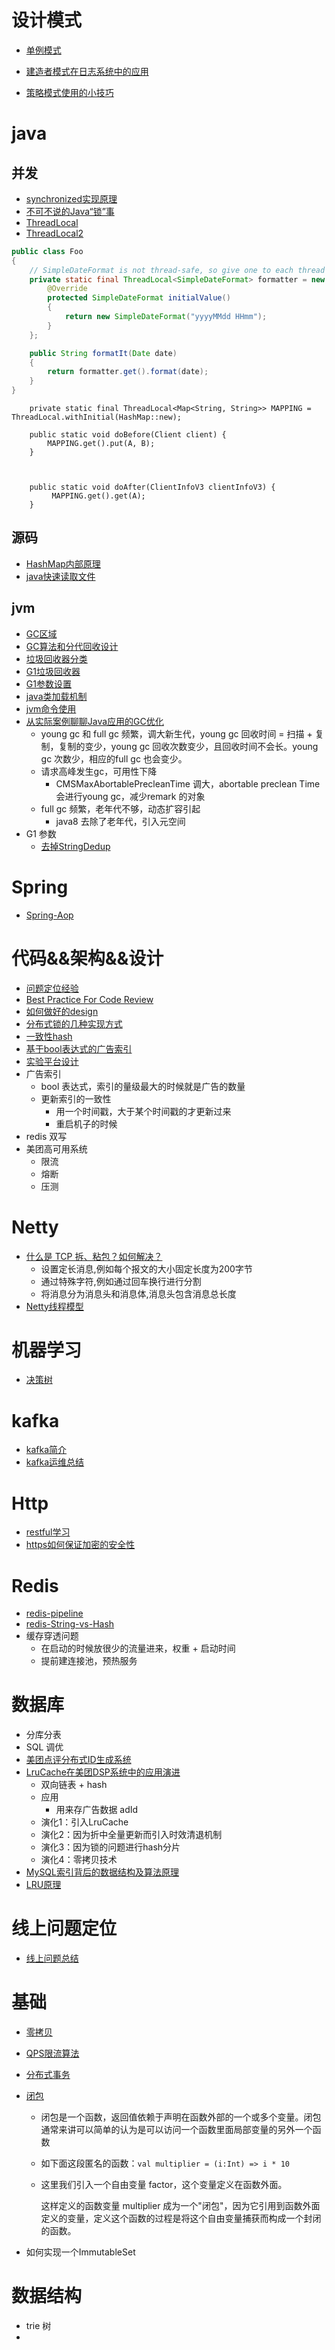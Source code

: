 # 设计模式

* [单例模式](./单例模式.md)


* [建造者模式在日志系统中的应用](./建造者模式在日志系统中的运用.md)
* [策略模式使用的小技巧](策略模式使用的小技巧.md)

# java

## 并发

* [synchronized实现原理](https://blog.csdn.net/javazejian/article/details/72828483)
* [不可不说的Java“锁”事](https://zhuanlan.zhihu.com/p/50098743)
* [ThreadLocal](https://www.zhihu.com/question/23089780/answer/62097840)
* [ThreadLocal2](http://www.jasongj.com/java/threadlocal/)

```java
public class Foo
{
    // SimpleDateFormat is not thread-safe, so give one to each thread
    private static final ThreadLocal<SimpleDateFormat> formatter = new ThreadLocal<SimpleDateFormat>(){
        @Override
        protected SimpleDateFormat initialValue()
        {
            return new SimpleDateFormat("yyyyMMdd HHmm");
        }
    };

    public String formatIt(Date date)
    {
        return formatter.get().format(date);
    }
}
```

```
    private static final ThreadLocal<Map<String, String>> MAPPING = ThreadLocal.withInitial(HashMap::new);

    public static void doBefore(Client client) {
        MAPPING.get().put(A, B);
    }



    public static void doAfter(ClientInfoV3 clientInfoV3) {
         MAPPING.get().get(A);
    }
```





## 源码

* [HashMap内部原理](HashMap内部原理.md)
* [java快速读取文件](java快速读取文件.md)

## jvm

* [GC区域](./GC区域.md)
* [GC算法和分代回收设计](./GC算法和分代回收设计.md)
* [垃圾回收器分类](垃圾回收器分类.md)
* [G1垃圾回收器](G1垃圾回收器.md)
* [G1参数设置](G1参数设置.md)
* [java类加载机制](java类加载机制.md)
* [jvm命令使用](jvm命令使用.md)
* [从实际案例聊聊Java应用的GC优化](https://tech.meituan.com/jvm_optimize.html)
  * young gc 和 full gc 频繁，调大新生代，young gc 回收时间 = 扫描 + 复制，复制的变少，young gc 回收次数变少，且回收时间不会长。young gc 次数少，相应的full gc 也会变少。
  * 请求高峰发生gc，可用性下降
    * CMSMaxAbortablePrecleanTime 调大，abortable preclean Time 会进行young gc，减少remark 的对象
  * full gc 频繁，老年代不够，动态扩容引起
    * java8 去除了老年代，引入元空间
* G1 参数  
  * [去掉StringDedup](https://stackoverflow.com/questions/42080648/why-when-you-would-not-want-to-have-java-8-usestringdeduplication-enabled-in-jvm)

# Spring

* [Spring-Aop](Spring-Aop.md)

# 代码&&架构&&设计

* [问题定位经验](问题定位经验.md)
* [Best Practice For Code Review](best-practice-for-code-review.md)
* [如何做好的design](如何做好的design.md)
* [分布式锁的几种实现方式](分布式锁的几种实现方式.md)
* [一致性hash](一致性hash.md)
* [基于bool表达式的广告索引](基于bool表达式的广告索引.md)
* [实验平台设计](http://ningg.top/experiment-series-flow-router/)
* 广告索引
  * bool 表达式，索引的量级最大的时候就是广告的数量
  * 更新索引的一致性
    * 用一个时间戳，大于某个时间戳的才更新过来
    * 重启机子的时候
* redis 双写
* 美团高可用系统
  * 限流
  * 熔断
  * 压测

# Netty

* [什么是 TCP 拆、粘包？如何解决？](https://juejin.im/post/5b67902f6fb9a04fc67c1a24)
  * 设置定长消息,例如每个报文的大小固定长度为200字节
  * 通过特殊字符,例如通过回车换行进行分割
  * 将消息分为消息头和消息体,消息头包含消息总长度
* [Netty线程模型](https://crossoverjie.top/2018/07/04/netty/Netty(2)Thread-model/)

# 机器学习

* [决策树](决策树.md)

# kafka

* [kafka简介](kafka简介.md)
* [kafka运维总结](kafka运维总结.md)


# Http

* [restful学习](restful学习.md)
* [https如何保证加密的安全性](https://www.jianshu.com/p/b894a7e1c779)

# Redis

* [redis-pipeline](redis-pipeline.md)
* [redis-String-vs-Hash](redis-String-vs-Hash.md)
* 缓存穿透问题
  * 在启动的时候放很少的流量进来，权重 + 启动时间
  * 提前建连接池，预热服务

# 数据库

* 分库分表
* SQL 调优
* [美团点评分布式ID生成系统](https://tech.meituan.com/MT_Leaf.html)
* [LruCache在美团DSP系统中的应用演进](https://tech.meituan.com/lrucache_practice_dsp.html)
  * 双向链表 + hash
  * 应用
    * 用来存广告数据 adId
  * 演化1：引入LruCache
  * 演化2：因为折中全量更新而引入时效清退机制
  * 演化3：因为锁的问题进行hash分片
  * 演化4：零拷贝技术
* [MySQL索引背后的数据结构及算法原理](http://blog.codinglabs.org/articles/theory-of-mysql-index.html)
* [LRU原理](https://zhuanlan.zhihu.com/p/34133067)

# 线上问题定位

* [线上问题总结](线上问题总结.md)

# 基础

* [零拷贝](https://blog.csdn.net/u013096088/article/details/79122671)

* [QPS限流算法](https://blog.csdn.net/tianyaleixiaowu/article/details/74942405)

* [分布式事务](分布式事务.md)

* [闭包](http://www.runoob.com/scala/scala-closures.html)

  * 闭包是一个函数，返回值依赖于声明在函数外部的一个或多个变量。闭包通常来讲可以简单的认为是可以访问一个函数里面局部变量的另外一个函数

  * 如下面这段匿名的函数：`val multiplier = (i:Int) => i * 10  `

  * 这里我们引入一个自由变量 factor，这个变量定义在函数外面。

    这样定义的函数变量 multiplier 成为一个"闭包"，因为它引用到函数外面定义的变量，定义这个函数的过程是将这个自由变量捕获而构成一个封闭的函数。

* 如何实现一个ImmutableSet

# 数据结构

* trie 树
* 